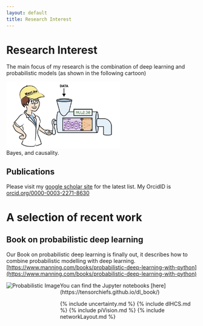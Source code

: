 ```yaml
---
layout: default
title: Research Interest
---
```

# Research Interest
The main focus of my research is the combination of deep learning and probabilistic models (as shown in the following cartoon) 
<div style="text-align: left;">
    <img src="imgs/ch05_00_opener.jpg" alt="image"  style="left;" width="300"><br>Bayes, and causality.
</div>

## Publications
Please visit my [google scholar site](https://scholar.google.ch/citations?user=T8hH3TMnFPwC&hl=de) for the latest list. My OrcidID is [orcid.org/0000-0003-2271-8630](https://orcid.org/0000-0003-2271-8630)

# A selection of recent work

## Book on probabilistic deep learning
Our Book on probabilistic deep learning is finally out, it describes how to combine probabilistic modelling with deep learning.
[https://www.manning.com/books/probabilistic-deep-learning-with-python](https://www.manning.com/books/probabilistic-deep-learning-with-python)

<div style="text-align: left;">
    <img src="imgs/probabilistic.jpg" alt="Probabilistic Image" style="float:left;" height="200">
</div>
You can find the Jupyter notebooks [here](https://tensorchiefs.github.io/dl_book/)<br>


{% include uncertainty.md %}
{% include dlHCS.md %}
{% include piVision.md %}
{% include networkLayout.md %}
